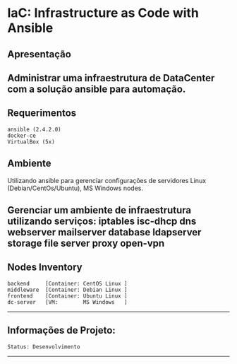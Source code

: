# IaC: Infrastructure as Code with Ansible

## Apresentação

  Administrar uma infraestrutura de DataCenter com a solução ansible para automação.
-----------

## Requerimentos

	ansible (2.4.2.0)
	docker-ce
	VirtualBox (5x)

## Ambiente 

Utilizando ansible para gerenciar configurações de servidores Linux (Debian/CentOs/Ubuntu), MS Windows nodes.

Gerenciar um ambiente de infraestrutura utilizando serviços:
		iptables
		isc-dhcp
		dns
		webserver
		mailserver
		database
		ldapserver
		storage
		file server
		proxy
		open-vpn
-----------

## Nodes Inventory 

	backend		[Container: CentOS Linux ]
	middleware	[Container: Debian Linux ]
	frontend	[Container: Ubuntu Linux ]
	dc-server	[VM: 	    MS Windows   ]
-----------


		
## Informações de Projeto:

	Status: Desenvolvimento
-----------
